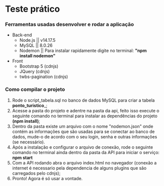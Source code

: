 # Teste prático

### Ferramentas usadas desenvolver e rodar a aplicação
- Back-end
  - Node.js || v14.17.5 
  - MySQL || 8.0.26 
  - Nodemon || Para instalar rapidamente digite no terminal: __"npm install nodemon"__ 
- Front
  - Bootstrap 5 (cdnjs)
  - JQuery (cdnjs)
  - twbs-pagination (cdnjs)

### Como compilar o projeto
1. Rode o script_tabela.sql no banco de dados MySQL para criar a tabela __ponto_turistico___; 
2. Acesse a pasta do projeto e adentre na pasta da api, feito isso execute o seguinte comando no terminal para instalar as dependências do projeto __(npm install)__; 
3. Dentro da pasta existe um arquivo com o nome "nodemon.json" onde contém as informações que são usadas para se conectar ao banco de dados, mude-o de acordo com o seu login, senha e outras informações (se necessário).
4. Após a instalação e configurar o arquivo de conexão, rode o seguinte comando no terminal ainda dentro da pasta da API para iniciar o serviço: __npm start__
5. Com a API rodando abra o arquivo index.html no navegador (conexão a internet é necessario pela dependencia de alguns plugins que são carregados pelo cdnjs);
6. Pronto! Agora é só usar a vontade.



